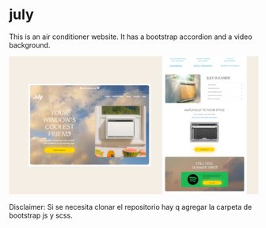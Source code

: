 # july

This is an air conditioner website. It has a bootstrap accordion and a video background.

![july web](/previa@3x.png)

Disclaimer: Si se necesita clonar el repositorio hay q agregar la carpeta de bootstrap js y scss.
